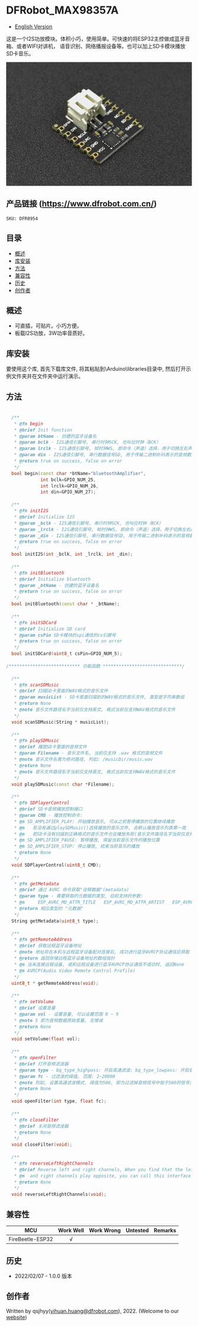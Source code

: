 # DFRobot_MAX98357A
* [English Version](./README.md)

这是一个I2S功放模块。体积小巧，使用简单。可快速的将ESP32主控做成蓝牙音箱、或者WIFI对讲机，
语音识别、网络播报设备等。也可以加上SD卡模块播放SD卡音乐。

![产品实物图](./resources/images/MAX98357A.png)


## 产品链接 (https://www.dfrobot.com.cn/)
    SKU: DFR0954


## 目录

* [概述](#概述)
* [库安装](#库安装)
* [方法](#方法)
* [兼容性](#兼容性)
* [历史](#历史)
* [创作者](#创作者)


## 概述

* 可直插，可贴片。小巧方便。
* 板载I2S功放，3W功率音质好。


## 库安装

要使用这个库, 首先下载库文件, 将其粘贴到\Arduino\libraries目录中, 然后打开示例文件夹并在文件夹中运行演示。


## 方法

```C++

  /**
   * @fn begin
   * @brief Init function
   * @param btName - 创建的蓝牙设备名
   * @param bclk - I2S通信引脚号, 串行时钟SCK, 也叫位时钟（BCK）
   * @param lrclk - I2S通信引脚号, 帧时钟WS, 即命令（声道）选择，用于切换左右声道的数据
   * @param din - I2S通信引脚号, 串行数据信号SD, 用于传输二进制补码表示的音频数据
   * @return true on success, false on error
   */
  bool begin(const char *btName="bluetoothAmplifier", 
             int bclk=GPIO_NUM_25, 
             int lrclk=GPIO_NUM_26, 
             int din=GPIO_NUM_27);

  /**
   * @fn initI2S
   * @brief Initialize I2S
   * @param _bclk - I2S通信引脚号, 串行时钟SCK, 也叫位时钟（BCK）
   * @param _lrclk - I2S通信引脚号, 帧时钟WS, 即命令（声道）选择，用于切换左右声道的数据
   * @param _din - I2S通信引脚号, 串行数据信号SD, 用于传输二进制补码表示的音频数据
   * @return true on success, false on error
   */
  bool initI2S(int _bclk, int _lrclk, int _din);

  /**
   * @fn initBluetooth
   * @brief Initialize bluetooth
   * @param _btName - 创建的蓝牙设备名
   * @return true on success, false on error
   */
  bool initBluetooth(const char * _btName);

  /**
   * @fn initSDCard
   * @brief Initialize SD card
   * @param csPin SD卡模块的spi通信的cs引脚号
   * @return true on success, false on error
   */
  bool initSDCard(uint8_t csPin=GPIO_NUM_5);

/*************************** 功能函数 ******************************/

  /**
   * @fn scanSDMusic
   * @brief 扫描SD卡里面的WAV格式的音乐文件
   * @param musicList - SD卡里面扫描到的WAV格式的音乐文件, 类型是字符串数组
   * @return None
   * @note 音乐文件路径名字当前仅支持英文, 格式当前仅支持WAV格式的音乐文件
   */
  void scanSDMusic(String * musicList);

  /**
   * @fn playSDMusic
   * @brief 播放SD卡里面的音频文件
   * @param Filename - 音乐文件名, 当前仅支持 .wav 格式的音频文件
   * @note 音乐文件名需为绝对路径, 列如: /musicDir/music.wav
   * @return None
   * @note 音乐文件路径名字当前仅支持英文, 格式当前仅支持WAV格式的音乐文件
   */
  void playSDMusic(const char *Filename);

  /**
   * @fn SDPlayerControl
   * @brief SD卡音频播放控制接口
   * @param CMD - 播放控制命令: 
   * @n SD_AMPLIFIER_PLAY: 开始播放音乐, 可从之前暂停播放的位置继续播放
   * @n   若没有通过playSDMusic()选择播放的音乐文件, 会默认播放音乐列表第一首
   * @n   若SD卡没有扫描到正确格式的音乐文件也会播放失败(音乐文件路径名字当前仅支持英文, 格式当前仅支持WAV格式的音乐文件)
   * @n SD_AMPLIFIER_PAUSE: 暂停播放, 保留当前音乐文件的播放位置
   * @n SD_AMPLIFIER_STOP: 停止播放, 结束当前音乐的播放
   * @return None
   */
  void SDPlayerControl(uint8_t CMD);

  /**
   * @fn getMetadata
   * @brief 通过 AVRC 命令获取"诠释数据"(metadata)
   * @param type - 需要获取的元数据的类型, 目前支持的参数: 
   * @n     ESP_AVRC_MD_ATTR_TITLE   ESP_AVRC_MD_ATTR_ARTIST   ESP_AVRC_MD_ATTR_ALBUM
   * @return 相应类型的 "元数据"
   */
  String getMetadata(uint8_t type);

  /**
   * @fn getRemoteAddress
   * @brief 获取远程蓝牙设备地址
   * @note 地址将在本机与远程蓝牙设备配对连接后, 成功进行蓝牙AVRCP协议通信后获取
   * @return 返回存储远程蓝牙设备地址的数组指针
   * @n 当未连接远程设备, 或和远程设备进行蓝牙AVRCP协议通信不成功时, 返回None
   * @n AVRCP(Audio Video Remote Control Profile)
   */
  uint8_t * getRemoteAddress(void);

  /**
   * @fn setVolume
   * @brief 设置音量
   * @param vol - 设置音量, 可以设置范围 0 ~ 9
   * @note 5 即为音频数据原始音量, 无增减
   * @return None
   */
  void setVolume(float vol);

  /**
   * @fn openFilter
   * @brief 打开音频滤波器
   * @param type - bq_type_highpass: 开启高通滤波; bq_type_lowpass: 开启低通滤波
   * @param fc - 过滤波的阈值, 范围: 2~20000
   * @note 列如, 设置高通滤波模式, 阈值为500, 即为过滤掉音频信号中低于500的信号; 且高通滤波和低通滤波会同时工作
   * @return None
   */
  void openFilter(int type, float fc);

  /**
   * @fn closeFilter
   * @brief 关闭音频滤波器
   * @return None
   */
  void closeFilter(void);

  /**
   * @fn reverseLeftRightChannels
   * @brief Reverse left and right channels, When you find that the left
   * @n  and right channels play opposite, you can call this interface to adjust
   * @return None
   */
  void reverseLeftRightChannels(void);

```


## 兼容性

MCU                | Work Well    | Work Wrong   | Untested    | Remarks
------------------ | :----------: | :----------: | :---------: | :----:
FireBeetle-ESP32   |      √       |              |             |


## 历史

- 2022/02/07 - 1.0.0 版本


## 创作者

Written by qsjhyy(yihuan.huang@dfrobot.com), 2022. (Welcome to our [website](https://www.dfrobot.com/))

